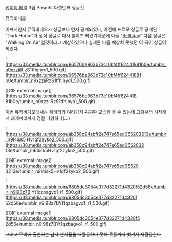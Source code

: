 [케이티 페리](%EC%BC%80%EC%9D%B4%ED%8B%B0%20%ED%8E%98%EB%A6%AC.md) 3집 Prism의
다섯번째 싱글컷

  
뮤직비디오

어째서인지 뮤직비디오가 싱글보다 먼저 공개되었다, 이전에 프로모 싱글로 공개된 "Dark Horse"가 정식 싱글로 다시 릴리즈 되었기때문에
다들 "[Birthday](Birthday.md)" 다음 싱글은 "Walking On Air"일것이라고 예상하였으나 실제론 다들 예상치
못했던 이 곡이 싱글이 되었다.

![https://33.media.tumblr.com/96576be963b73c10bf4ff62441881b0e/tumblr_n9xzziiR
zS1tfhjnyo1_500.gif](https://33.media.tumblr.com/96576be963b73c10bf4ff62441881
b0e/tumblr_n9xzziiRzS1tfhjnyo1_500.gif)

[[GIF external image]](https://33.media.tumblr.com/96576be963b73c10bf4ff624418
81b0e/tumblr_n9xzziiRzS1tfhjnyo1_500.gif)

  
이번 뮤직비디오에서는 케이티의 여러가지 <del>기괴한</del> 모습을 볼 수 있는데 그림부터 시작해서 레게머리까지 정말 다양하다(...)

![https://38.media.tumblr.com/ab358c94abff2e747e65ed056203213e/tumblr_n9l4isk5
Hv1qf2zyko2_500.gif](https://38.media.tumblr.com/ab358c94abff2e747e65ed0562032
13e/tumblr_n9l4isk5Hv1qf2zyko2_500.gif)

[[GIF external image]](https://38.media.tumblr.com/ab358c94abff2e747e65ed05620
3213e/tumblr_n9l4isk5Hv1qf2zyko2_500.gif)

  

![https://38.media.tumblr.com/6805dc3054e377d32271d4320f52d56e/tumblr_n9l98z7B
Yt1qzbagvo1_r1_500.gif](https://38.media.tumblr.com/6805dc3054e377d32271d4320f
52d56e/tumblr_n9l98z7BYt1qzbagvo1_r1_500.gif)

[[GIF external image]](https://38.media.tumblr.com/6805dc3054e377d32271d4320f5
2d56e/tumblr_n9l98z7BYt1qzbagvo1_r1_500.gif)

  
<del>그리고 뮤비에 출연하는 남자 댄서들을 재활용하다 못해 웃통까지 벗겨서 재활용한다</del>

